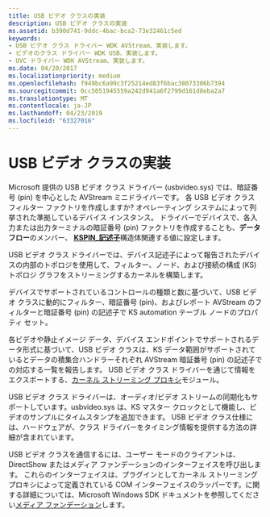 ```yaml
---
title: USB ビデオ クラスの実装
description: USB ビデオ クラスの実装
ms.assetid: b390d741-9ddc-4bac-bca2-73e32461c5ed
keywords:
- USB ビデオ クラス ドライバー WDK AVStream、実装します。
- ビデオのクラス ドライバー WDK USB、実装します。
- UVC ドライバー WDK AVStream、実装します。
ms.date: 04/20/2017
ms.localizationpriority: medium
ms.openlocfilehash: f949bc6a99c3f25214ed83f6bac38073306b7394
ms.sourcegitcommit: 0cc5051945559a242d941a6f2799d161d8eba2a7
ms.translationtype: MT
ms.contentlocale: ja-JP
ms.lasthandoff: 04/23/2019
ms.locfileid: "63327016"
---
```

# <a name="usb-video-class-implementation"></a>USB ビデオ クラスの実装


Microsoft 提供の USB ビデオ クラス ドライバー (usbvideo.sys) では、暗証番号 (pin) を中心とした AVStream ミニドライバーです。 各 USB ビデオ クラス フィルター ファクトリを作成しますか? オペレーティング システムによって列挙された準拠しているデバイス インスタンス。 ドライバーでデバイスで、各入力または出力ターミナルの暗証番号 (pin) ファクトリを作成することも、**データフロー**のメンバー、 [ **KSPIN\_記述子**](https://msdn.microsoft.com/library/windows/hardware/ff563533)構造体関連する値に設定します。

USB ビデオ クラス ドライバーでは、デバイス記述子によって報告されたデバイスの内部のトポロジを使用して、フィルター、ノード、および接続の構成 (KS) トポロジ グラフをストリーミングするカーネルを構築します。

デバイスでサポートされているコントロールの種類と数に基づいて、USB ビデオ クラスに動的にフィルター、暗証番号 (pin)、およびレポート AVStream のフィルターと暗証番号 (pin) の記述子で KS automation テーブル ノードのプロパティ セット。

各ビデオや静止イメージ データ、デバイス エンドポイントでサポートされるデータ形式に基づいて、USB ビデオ クラスは、KS データ範囲がサポートされているとデータの積集合ハンドラーそれぞれ AVStream 暗証番号 (pin) の記述子での対応する一覧を報告します。 USB ビデオ クラス ドライバーを通じて情報をエクスポートする、[カーネル ストリーミング プロキシ](https://msdn.microsoft.com/library/windows/hardware/ff560877)モジュール。

USB ビデオ クラス ドライバーは、オーディオ/ビデオ ストリームの同期化もサポートしています。usbvideo.sys は、KS マスター クロックとして機能し、ビデオのサンプルにタイムスタンプを追加できます。 USB ビデオ クラス仕様には、ハードウェアが、クラス ドライバーをタイミング情報を提供する方法の詳細が含まれています。

USB ビデオ クラスを通信するには、ユーザー モードのクライアントは、DirectShow またはメディア ファンデーションのインターフェイスを呼び出します。 これらのインターフェイスは、プラグインとしてカーネル ストリーミング プロキシによって定義されている COM インターフェイスのラッパーです。に関する詳細については、Microsoft Windows SDK ドキュメントを参照してください[メディア ファンデーション](https://go.microsoft.com/fwlink/p/?linkid=144771)します。

 

 




